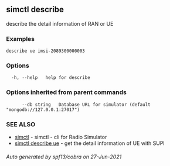 ## simctl describe

describe the detail information of RAN or UE

### Examples

```
describe ue imsi-2089300000003
```

### Options

```
  -h, --help   help for describe
```

### Options inherited from parent commands

```
      --db string   Database URL for simulator (default "mongodb://127.0.0.1:27017")
```

### SEE ALSO

* [simctl](simctl.md)	 - simctl - cli for Radio Simulator
* [simctl describe ue](simctl_describe_ue.md)	 - get the detail information of UE with SUPI

###### Auto generated by spf13/cobra on 27-Jun-2021

